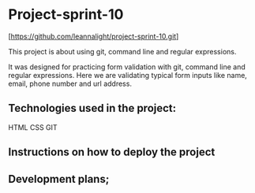 # **Project-sprint-10**

[https://github.com/leannalight/project-sprint-10.git]

This project is about using git, command line and regular expressions.

It was designed for practicing form validation with git, command line and regular expressions. Here we are validating typical form inputs like name, email, phone number and url address.

## Technologies used in the project:
HTML
  CSS
    GIT

## Instructions on how to deploy the project

## Development plans;